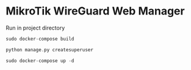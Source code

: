 # MikroTik WireGuard Web Manager


Run in project directory
```cpp
sudo docker-compose build
```
```cpp
python manage.py createsuperuser 
```
```cpp
sudo docker-compose up -d
```
